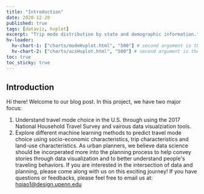 ```yaml
---
title: "Introduction"
date: 2020-12-20
published: true
tags: [dataviz, hvplot]
excerpt: "Trip mode distribution by state and demographic information."
hv-loader:
  hv-chart-1: ["charts/modeHvplot.html", "500"] # second argument is the height
  hv-chart-2: ["charts/acsHvplot.html", "500"] # second argument is the height
toc: true
toc_sticky: true
---
```

## Introduction
Hi there! Welcome to our blog post. In this project, we have two major focus: 
1) Understand travel mode choice in the U.S. through using the 2017 National Household Travel Survey and vairous
data visualziation tools.
2) Explore different machine learning methods to predict travel mode choice using socio-economic characteristics,
trip characteristics and land-use characteristics.
As urban planners, we believe data science should be incorperated more into the planning process to help convey stories through
data visualization and to better understand people's traveling behaviors. If you are interested in the intersection of data and 
planning, please come along with us on this exciting journey! If you have questions or feedbacks, please feel free to email us at:
hqiao1@design.upenn.edu
